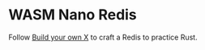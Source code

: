 WASM Nano Redis
===

Follow [Build your own X](https://build-your-own.org/redis/#table-of-contents) to craft a Redis to practice Rust.
